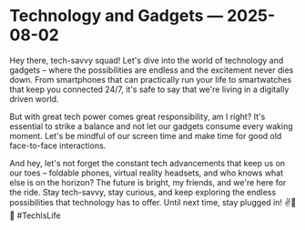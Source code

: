 # Technology and Gadgets — 2025-08-02

Hey there, tech-savvy squad! Let's dive into the world of technology and gadgets – where the possibilities are endless and the excitement never dies down. From smartphones that can practically run your life to smartwatches that keep you connected 24/7, it's safe to say that we're living in a digitally driven world.

But with great tech power comes great responsibility, am I right? It's essential to strike a balance and not let our gadgets consume every waking moment. Let's be mindful of our screen time and make time for good old face-to-face interactions.

And hey, let's not forget the constant tech advancements that keep us on our toes – foldable phones, virtual reality headsets, and who knows what else is on the horizon? The future is bright, my friends, and we're here for the ride. Stay tech-savvy, stay curious, and keep exploring the endless possibilities that technology has to offer. Until next time, stay plugged in! ✌️📱🌟 #TechIsLife